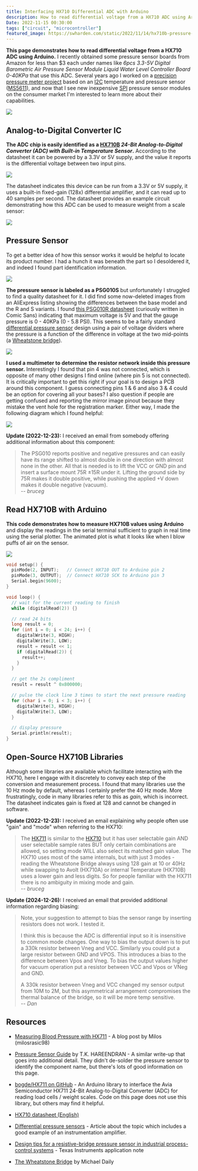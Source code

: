 ```yaml
---
title: Interfacing HX710 Differential ADC with Arduino
description: How to read differential voltage from a HX710 ADC using Arduino
Date: 2022-11-15 00:30:00
tags: ["circuit", "microcontroller"]
featured_image: https://swharden.com/static/2022/11/14/hx710b-pressure-board.jpg
---
```


**This page demonstrates how to read differential voltage from a HX710 ADC using Arduino.** I recently obtained some pressure sensor boards from Amazon for less than $3 each under names like _6pcs 3.3-5V Digital Barometric Air Pressure Sensor Module Liquid Water Level Controller Board 0-40KPa_ that use this ADC. Several years ago I worked on a [precision pressure meter project](https://swharden.com/blog/2017-04-29-precision-pressure-meter-project/) based on an [I2C](https://en.wikipedia.org/wiki/I%C2%B2C)  temperature and pressure sensor ([MS5611](https://www.te.com/commerce/DocumentDelivery/DDEController?Action=showdoc&DocId=Data+Sheet%7FMS5611-01BA03%7FB3%7Fpdf%7FEnglish%7FENG_DS_MS5611-01BA03_B3.pdf%7FCAT-BLPS0036)), and now that I see new inexpensive [SPI](https://en.wikipedia.org/wiki/Serial_Peripheral_Interface) pressure sensor modules on the consumer market I'm interested to learn more about their capabilities.

<a href="https://swharden.com/static/2022/11/14/hx710b-pressure-board.jpg">
<img src="https://swharden.com/static/2022/11/14/hx710b-pressure-board.jpg" class="w-75 border border-dark shadow" />
</a>

## Analog-to-Digital Converter IC

**The ADC chip is easily identified as a [HX710B](https://www.electronicscomp.com/datasheet/hx710b-ic-datasheet.pdf) _24-Bit Analog-to-Digital Converter (ADC) with Built-in Temperature Sensor_.** According to the datasheet it can be powered by a 3.3V or 5V supply, and the value it reports is the differential voltage between two input pins. 

<img src="https://swharden.com/static/2022/11/14/hx710b-pinout.jpg" class="my-5 img-fluid w-75 mx-auto d-block">

The datasheet indicates this device can be run from a 3.3V or 5V supply, it uses a built-in fixed-gain (128x) differential amplifier, and it can read up to 40 samples per second. The datasheet provides an example circuit demonstrating how this ADC can be used to measure weight from a scale sensor:

<img src="https://swharden.com/static/2022/11/14/hx710-datasheet.jpg" class="my-5 img-fluid w-75 mx-auto d-block">

## Pressure Sensor

To get a better idea of how this sensor works it would be helpful to locate its product number. I had a hunch it was beneath the part so I desoldered it, and indeed I found part identification information.

<img src="https://swharden.com/static/2022/11/14/hx710b-pressure-psg010s.jpg" class="my-5 border border-dark shadow img-fluid w-75 mx-auto d-block">

**The pressure sensor is labeled as a PSG010S** but unfortunately I struggled to find a quality datasheet for it. I did find some now-deleted images from an AliExpress listing showing the differences between the base model and the R and S variants. 
I found [this PSG010R datasheet](https://www.katranji.com/tocimages/files/536845-544144.pdf) (curiously written in Comic Sans) indicating that maximum voltage is 5V and that the gauge pressure is 0 - 40KPa (0 - 5.8 PSI). This seems to be a fairly standard [differential pressure sensor](https://www.avnet.com/wps/portal/abacus/solutions/technologies/sensors/pressure-sensors/measurement-types/differential/) design using a pair of voltage dividers where the pressure is a function of the difference in voltage at the two mid-points (a [Wheatstone bridge](https://en.wikipedia.org/wiki/Wheatstone_bridge)).

<img src="https://swharden.com/static/2022/11/14/psg-pressure-sensor.jpg" class="my-5 border border-dark shadow img-fluid w-75 mx-auto d-block">

**I used a multimeter to determine the resistor network inside this pressure sensor.** Interestingly I found that pin 4 was not connected, which is opposite of many other designs I find online (where pin 5 is not connected). It is critically important to get this right if your goal is to design a PCB around this component. I guess connecting pins 1 & 6 and also 3 & 4 could be an option for covering all your bases? I also question if people are getting confused and reporting the mirror image pinout because they mistake the vent hole for the registration marker. Either way, I made the following diagram which I found helpful:

<img src="https://swharden.com/static/2023/09/09/pressure-sensor-pinout.png" class="my-5 img-fluid w-50 mx-auto d-block">

**Update (2022-12-23):** I received an email from somebody offering additional information about this component:

> The PSG010 reports positive and negative pressures and can easily have its range shifted to almost double in one direction with almost none in the other.  All that is needed is to lift the VCC or GND pin and insert a surface mount 75R ±15R under it. 
Lifting the ground side by 75R makes it double positive, while pushing the applied +V down makes it double negative (vacuum).<br>
> -- <cite class="text-end">bruceg</cite>

## Read HX710B with Arduino

**This code demonstrates how to measure HX710B values using Arduino** and display the readings in the serial terminal sufficient to graph in real time using the serial plotter. The animated plot is what it looks like when I blow puffs of air on the sensor.

<img src="https://swharden.com/static/2022/11/14/hx710-arduino-plot.gif" class="my-5 img-fluid mx-auto d-block">

```c
void setup() {
  pinMode(2, INPUT);   // Connect HX710 OUT to Arduino pin 2
  pinMode(3, OUTPUT);  // Connect HX710 SCK to Arduino pin 3
  Serial.begin(9600);
}

void loop() {
  // wait for the current reading to finish
  while (digitalRead(2)) {}

  // read 24 bits
  long result = 0;
  for (int i = 0; i < 24; i++) {
    digitalWrite(3, HIGH);
    digitalWrite(3, LOW);
    result = result << 1;
    if (digitalRead(2)) {
      result++;
    }
  }

  // get the 2s compliment
  result = result ^ 0x800000;

  // pulse the clock line 3 times to start the next pressure reading
  for (char i = 0; i < 3; i++) {
    digitalWrite(3, HIGH);
    digitalWrite(3, LOW);
  }

  // display pressure
  Serial.println(result);
}
```

## Open-Source HX710B Libraries

Although some libraries are available which facilitate interacting with the HX710, here I engage with it discretely to convey each step of the conversion and measurement process. I found that many libraries use the 10 Hz mode by default, whereas I certainly prefer the 40 Hz mode. More frustratingly, code in many libraries refer to this as _gain_, which is incorrect. The datasheet indicates gain is fixed at 128 and cannot be changed in software.

**Update (2022-12-23):** I received an email explaining why people often use "gain" and "mode" when referring to the HX710:

> The [HX711](https://www.digikey.com/htmldatasheets/production/1836471/0/0/1/HX711.pdf) is similar to the [HX710](https://www.electronicscomp.com/datasheet/hx710b-ic-datasheet.pdf) but it has user selectable gain AND user selectable sample rates BUT only certain combinations are allowed, so setting mode WILL also select its matched gain value.
The HX710 uses most of the same internals, but with just 3 modes - reading the Wheatstone Bridge always using 128 gain at 10 or 40Hz while swapping to Avolt (HX710A) or internal Temperature (HX710B) uses a lower gain and less digits. So for people familiar with the HX711 there is no ambiguity in mixing mode and gain.<br>
> -- <cite class="text-end">bruceg</cite>

**Update (2024-12-26):** I received an email that provided additional information regarding biasing:

> Note, your suggestion to attempt to bias the sensor range by inserting resistors does not work. I tested it.
> 
> I think this is because the ADC is differential input so it is insensitive to common mode changes. One way to bias the output down is to put a 330k resistor between Vneg and VCC. Similarly you could put a large resistor between GND and VPOS. This introduces a bias to the difference between Vpos and Vneg. To bias the output values higher for vacuum operation put a resistor between VCC and Vpos or VNeg and GND.
> 
> A 330k resistor between Vneg and VCC changed my sensor output from 10M to 2M, but this asymmetrical arrangement compromises the thermal balance of the bridge, so it will be more temp sensitive.<br>
> -- <cite class="text-end">Dan</cite>

## Resources

* [Measuring Blood Pressure with HX711](https://community.element14.com/challenges-projects/design-challenges/summer-of-sensors-design-challenge/b/blog/posts/designing-a-small-health-monitoring-system-for-the-elderly---hms-blog-4---measuring-blood-pressure) - A blog post by Milos (milosrasic98)

* [Pressure Sensor Guide](https://www.electroschematics.com/pressure-sensor-guide/) by T.K. HAREENDRAN - A similar write-up that goes into additional detail. They didn't de-solder the pressure sensor to identify the component name, but there's lots of good information on this page.

* [bogde/HX711 on GitHub](https://github.com/bogde/HX711) - An Arduino library to interface the Avia Semiconductor HX711 24-Bit Analog-to-Digital Converter (ADC) for reading load cells / weight scales. Code on this page does not use this library, but others may find it helpful.

* [HX710 datasheet (English)](https://www.electronicscomp.com/datasheet/hx710b-ic-datasheet.pdf)

* [Differential pressure sensors](https://www.avnet.com/wps/portal/abacus/solutions/technologies/sensors/pressure-sensors/measurement-types/differential/) - Article about the topic which includes a good example of an instrumentation amplifier.

* [Design tips for a resistive-bridge pressure sensor in industrial process-control systems](https://www.ti.com/lit/an/slyt640/slyt640.pdf) - Texas Instruments application note

* [The Wheatstone Bridge](https://meritsensor.com/the-wheatstone-bridge/) by Michael Daily
